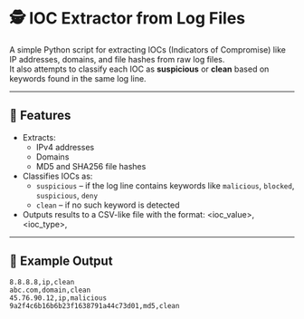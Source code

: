 # 🕵️ IOC Extractor from Log Files

A simple Python script for extracting IOCs (Indicators of Compromise) like IP addresses, domains, and file hashes from raw log files.  
It also attempts to classify each IOC as **suspicious** or **clean** based on keywords found in the same log line.

---

## 🚀 Features

- Extracts:
  - IPv4 addresses
  - Domains
  - MD5 and SHA256 file hashes
- Classifies IOCs as:
  - `suspicious` – if the log line contains keywords like `malicious`, `blocked`, `suspicious`, `deny`
  - `clean` – if no such keyword is detected
- Outputs results to a CSV-like file with the format: <ioc_value>,<ioc_type>,<status>


---

## 📂 Example Output

```csv
8.8.8.8,ip,clean
abc.com,domain,clean
45.76.90.12,ip,malicious
9a2f4c6b16b6b23f1638791a44c73d01,md5,clean
